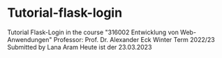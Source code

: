 # Tutorial-flask-login
Tutorial Flask-Login in the course "316002 Entwicklung von Web-Anwendungen" 
Professor: Prof. Dr. Alexander Eck
Winter Term 2022/23
Submitted by Lana Aram 
Heute ist der 23.03.2023